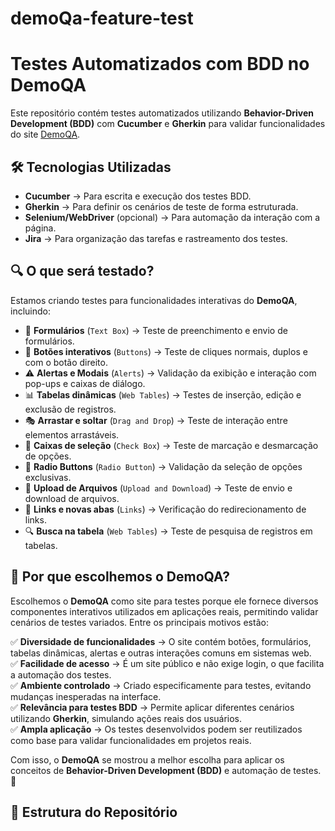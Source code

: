 # demoQa-feature-test

# Testes Automatizados com BDD no DemoQA

Este repositório contém testes automatizados utilizando **Behavior-Driven Development (BDD)** com **Cucumber** e **Gherkin** para validar funcionalidades do site [DemoQA](https://demoqa.com/).

## 🛠 Tecnologias Utilizadas
- **Cucumber** → Para escrita e execução dos testes BDD.
- **Gherkin** → Para definir os cenários de teste de forma estruturada.
- **Selenium/WebDriver** (opcional) → Para automação da interação com a página.
- **Jira** → Para organização das tarefas e rastreamento dos testes.

## 🔍 O que será testado?
Estamos criando testes para funcionalidades interativas do **DemoQA**, incluindo:

- 📝 **Formulários** (`Text Box`) → Teste de preenchimento e envio de formulários.  
- 🎯 **Botões interativos** (`Buttons`) → Teste de cliques normais, duplos e com o botão direito.  
- ⚠️ **Alertas e Modais** (`Alerts`) → Validação da exibição e interação com pop-ups e caixas de diálogo.  
- 📊 **Tabelas dinâmicas** (`Web Tables`) → Testes de inserção, edição e exclusão de registros.  
- 🎭 **Arrastar e soltar** (`Drag and Drop`) → Teste de interação entre elementos arrastáveis.  
- 📑 **Caixas de seleção** (`Check Box`) → Teste de marcação e desmarcação de opções.  
- 📌 **Radio Buttons** (`Radio Button`) → Validação da seleção de opções exclusivas.  
- 📩 **Upload de Arquivos** (`Upload and Download`) → Teste de envio e download de arquivos.  
- 🔄 **Links e novas abas** (`Links`) → Verificação do redirecionamento de links.  
- 🔍 **Busca na tabela** (`Web Tables`) → Teste de pesquisa de registros em tabelas.
  
## 🤔 Por que escolhemos o DemoQA?

Escolhemos o **DemoQA** como site para testes porque ele fornece diversos componentes interativos utilizados em aplicações reais, permitindo validar cenários de testes variados. Entre os principais motivos estão:

✅ **Diversidade de funcionalidades** → O site contém botões, formulários, tabelas dinâmicas, alertas e outras interações comuns em sistemas web.  
✅ **Facilidade de acesso** → É um site público e não exige login, o que facilita a automação dos testes.  
✅ **Ambiente controlado** → Criado especificamente para testes, evitando mudanças inesperadas na interface.  
✅ **Relevância para testes BDD** → Permite aplicar diferentes cenários utilizando **Gherkin**, simulando ações reais dos usuários.  
✅ **Ampla aplicação** → Os testes desenvolvidos podem ser reutilizados como base para validar funcionalidades em projetos reais.  

Com isso, o **DemoQA** se mostrou a melhor escolha para aplicar os conceitos de **Behavior-Driven Development (BDD)** e automação de testes. 🚀


## 📂 Estrutura do Repositório
